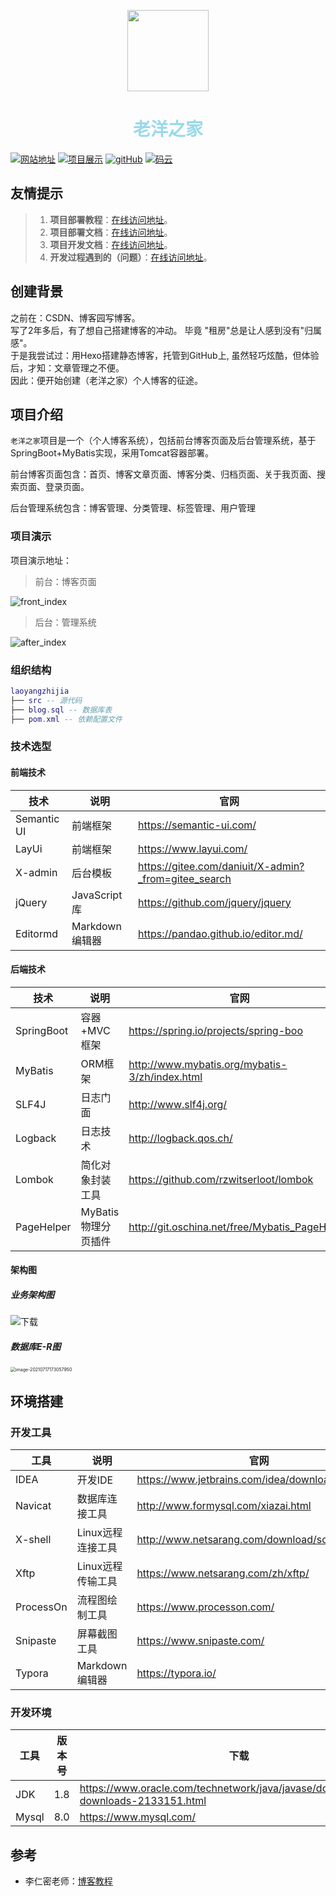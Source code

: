 <p align="center">
    <img width="130" src="https://gitee.com/sheep-are-flying-in-the-sky/my-picture/raw/master/picture9/111.jpg">
</p>
<h1 align="center" style="color:#99d9ea">老洋之家</h1>
<p>
  <a href="https://www.laoyangzhijia.com"><img src="https://img.shields.io/badge/%E8%80%81%E6%B4%8B%E4%B9%8B%E5%AE%B6-%E4%B8%AA%E4%BA%BA%E7%AB%99%E7%82%B9-brightgreen" alt="网站地址"></a>
  <a href="www.laoyangzhijia.com"><img src="https://img.shields.io/badge/%E8%80%81%E6%B4%8B%E4%B9%8B%E5%AE%B6-%E9%A1%B9%E7%9B%AE%E5%B1%95%E7%A4%BA-blueg" alt="项目展示"></a>
    <a href="https://github.com/2560055298/laoyangzhijia"><img src="https://img.shields.io/badge/gitHub-%E9%A1%B9%E7%9B%AE%E5%9C%B0%E5%9D%80-red" alt="gitHub"></a>
  <a href="https://gitee.com/sheep-are-flying-in-the-sky/laoyangzhijia"><img src="https://img.shields.io/badge/%E7%A0%81%E4%BA%91-%E9%A1%B9%E7%9B%AE%E5%9C%B0%E5%9D%80-orange" alt="码云"></a>
</p>



## 友情提示

> 1. **项目部署教程**：[在线访问地址](https://www.bilibili.com/video/BV1Yv411E7Gf)。
> 2. **项目部署文档**：[在线访问地址](https://2560055298.github.io/laoyangDeployDoc/#/)。
> 3. **项目开发文档**：[在线访问地址](https://2560055298.github.io/laoyangzhijiaDoc/)。
> 4. **开发过程遇到的（问题）**：[在线访问地址](https://2560055298.github.io/laoyangProblem/)。



## 创建背景

之前在：CSDN、博客园写博客。<br/>
写了2年多后，有了想自己搭建博客的冲动。 毕竟 "租房"总是让人感到没有"归属感"。<br/>
于是我尝试过：用Hexo搭建静态博客，托管到GitHub上, 虽然轻巧炫酷，但体验后，才知：文章管理之不便。<br/>
因此：便开始创建（老洋之家）个人博客的征途。






## 项目介绍

`老洋之家`项目是一个（个人博客系统），包括前台博客页面及后台管理系统，基于SpringBoot+MyBatis实现，采用Tomcat容器部署。<br/>

前台博客页面包含：首页、博客文章页面、博客分类、归档页面、关于我页面、搜索页面、登录页面。<br/>

后台管理系统包含：博客管理、分类管理、标签管理、用户管理 <br/>



### 项目演示

项目演示地址： 

> 前台：博客页面

![front_index](https://gitee.com/sheep-are-flying-in-the-sky/my-picture/raw/master/picture9/front_index.png)





> 后台：管理系统

![after_index](https://gitee.com/sheep-are-flying-in-the-sky/my-picture/raw/master/picture9/after_index.png)



### 组织结构

``` lua
laoyangzhijia
├── src -- 源代码
├── blog.sql -- 数据库表
├── pom.xml -- 依赖配置文件
```



### 技术选型


#### 前端技术

| 技术        | 说明            | 官网                                                 |
| ----------- | --------------- | ---------------------------------------------------- |
| Semantic UI | 前端框架        | https://semantic-ui.com/                             |
| LayUi       | 前端框架        | https://www.layui.com/                               |
| X-admin     | 后台模板        | https://gitee.com/daniuit/X-admin?_from=gitee_search |
| jQuery      | JavaScript 库   | https://github.com/jquery/jquery                     |
| Editormd    | Markdown 编辑器 | https://pandao.github.io/editor.md/                  |




#### 后端技术

| 技术       | 说明                | 官网                                           |
| ---------- | ------------------- | ---------------------------------------------- |
| SpringBoot | 容器+MVC框架        | https://spring.io/projects/spring-boo          |
| MyBatis    | ORM框架             | http://www.mybatis.org/mybatis-3/zh/index.html |
| SLF4J      | 日志门面            | http://www.slf4j.org/                          |
| Logback    | 日志技术            | http://logback.qos.ch/                         |
| Lombok     | 简化对象封装工具    | https://github.com/rzwitserloot/lombok         |
| PageHelper | MyBatis物理分页插件 | http://git.oschina.net/free/Mybatis_PageHelper |



#### 架构图



##### 业务架构图

![下载](https://gitee.com/sheep-are-flying-in-the-sky/my-picture/raw/master/picture9/%E4%B8%8B%E8%BD%BD.png)





##### 数据库E-R图

<img src="https://gitee.com/sheep-are-flying-in-the-sky/my-picture/raw/master/picture9/image-20210717173057950.png" alt="image-20210717173057950" style="zoom: 50%;" />





## 环境搭建

### 开发工具

| 工具          | 说明                | 官网                                            |
| ------------- | ------------------- | ----------------------------------------------- |
| IDEA          | 开发IDE             | https://www.jetbrains.com/idea/download         |
| Navicat   | 数据库连接工具    | http://www.formysql.com/xiazai.html             |                                               |
| X-shell       | Linux远程连接工具   | http://www.netsarang.com/download/software.html |
| Xftp | Linux远程传输工具 | https://www.netsarang.com/zh/xftp/ |
| ProcessOn     | 流程图绘制工具      | https://www.processon.com/                      |
| Snipaste  | 屏幕截图工具      | https://www.snipaste.com/                       |
| Typora | Markdown编辑器 | https://typora.io/ |


### 开发环境

| 工具  | 版本号 | 下载                                                         |
| ----- | ------ | ------------------------------------------------------------ |
| JDK   | 1.8    | https://www.oracle.com/technetwork/java/javase/downloads/jdk8-downloads-2133151.html |
| Mysql | 8.0    | https://www.mysql.com/                                       |


## 参考
- 李仁密老师：[博客教程](https://www.bilibili.com/video/BV1HE411N76x)

